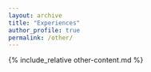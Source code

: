 ```yaml
---
layout: archive
title: "Experiences"
author_profile: true
permalink: /other/
---
```


{% include_relative other-content.md %}

